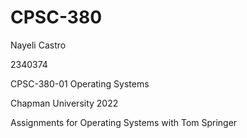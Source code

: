# CPSC-380

Nayeli Castro

2340374

CPSC-380-01 Operating Systems

Chapman University 2022

Assignments for Operating Systems with Tom Springer
